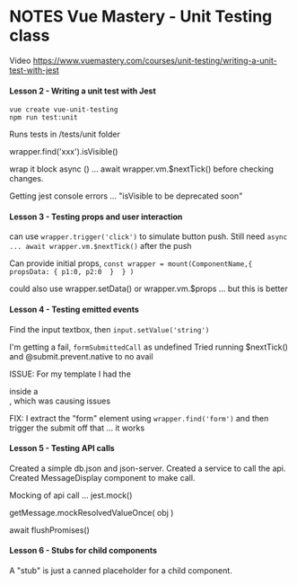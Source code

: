 # NOTES Vue Mastery - Unit Testing class

Video https://www.vuemastery.com/courses/unit-testing/writing-a-unit-test-with-jest

#### Lesson 2 -  Writing a unit test with Jest

```
vue create vue-unit-testing
npm run test:unit
```
Runs tests in /tests/unit folder

wrapper.find('xxx').isVisible() 

wrap it block async () ... await wrapper.vm.$nextTick() before checking changes.

Getting jest console errors ... "isVisible to be deprecated soon" 

#### Lesson 3 - Testing props and user interaction

can use `wrapper.trigger('click')` to simulate button push.
Still need `async ... await wrapper.vm.$nextTick()` after the push

Can provide initial props, `const wrapper = mount(ComponentName,{ propsData: { p1:0, p2:0  }  } )`

could also use wrapper.setData() or wrapper.vm.$props ... but this is better

#### Lesson 4 - Testing emitted events

Find the input textbox, then `input.setValue('string')`

I'm getting a fail, `formSubmittedCall` as undefined
Tried running $nextTick() and @submit.prevent.native to no avail

ISSUE:  For my template I had the <form> inside a <div>, which was causing issues

FIX:  I extract the "form" element using `wrapper.find('form')` and then trigger the
submit off that ... it works

#### Lesson 5 - Testing API calls 

Created a simple db.json and json-server.
Created a service to call the api.
Created MessageDisplay component to make call.

Mocking of api call ...
jest.mock()

getMessage.mockResolvedValueOnce( obj )

await flushPromises()


#### Lesson 6 - Stubs for child components

A "stub" is just a canned placeholder for a child component.








